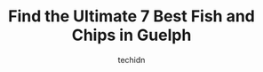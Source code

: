 ---
layout: ampstory
image: https://i0.wp.com/www.auto.or.id/wp-content/uploads/2023/06/kings-sports-bar-and-grill-0-guelph-1686325951.jpeg?resize=640,853
author: techidn
featured: false
description: Guelph, Ontario, Canada is a haven for Fish and Chips enthusiasts, boasting an impressive array of 7 top-notch establishments. Whether youre a seasoned connoisseur or simply curious to expl
title: Find the Ultimate 7 Best Fish and Chips in Guelph
cover:
   title: Find the Ultimate 7 Best Fish and Chips in Guelph
   subtitle: AUTO.OR.ID
   background: https://www.auto.or.id/wp-content/uploads/2023/06/kings-sports-bar-and-grill-0-guelph-1686325951.jpeg

pages: 
 - layout: thirds
   top: <h1>#1 The Wooly Pub</h1>
   bottom: "<p>This was my first time at The Wooly Pub and it was amazing.My wife and I were looking for a family owned restaurant with good reviews.Well, The Wooly Pub came up on the s</p>"
   background: https://www.auto.or.id/wp-content/uploads/2023/06/kings-sports-bar-and-grill-1-guelph-1686325953.jpeg
   backgroundblur: true
 - layout: thirds
   top: <h1>#2 Borealis Grille & Bar (Guelph)</h1>
   bottom: "<p>1388 Gordon St, Guelph, ON N1L 1C9, Canada</p>"
   background: https://www.auto.or.id/wp-content/uploads/2023/06/kings-sports-bar-and-grill-2-guelph-1686325953.jpeg
   cta:
      link: https://www.auto.or.id/find-the-ultimate-7-best-fish-and-chips-in-guelph/
      text: Find the Ultimate 7 Best Fish and Chips in Guelph
 - layout: thirds
   top: <h1>#3 Kelseys Original Roadhouse</h1>
   bottom: "<p>124 Woodlawn Rd W Unit B, Guelph, ON N1H 1B2, Canada</p>"
   background: https://images.unsplash.com/photo-1568616389647-1ca300610d99?ixlib=rb-4.0.3&ixid=MnwxMjA3fDB8MHxwaG90by1wYWdlfHx8fGVufDB8fHx8&auto=format&fit=crop&w=640&h=853&q=80
   cta:
      link: https://www.auto.or.id/find-the-ultimate-7-best-fish-and-chips-in-guelph/
      text: Find the Ultimate 7 Best Fish and Chips in Guelph
 - layout: thirds
   top: <h1>#4 McCabes Irish Pub & Grill</h1>
   bottom: "<p>9 Wyndham St N, Guelph, ON N1H 4E2, Canada</p>"
   background: https://images.unsplash.com/photo-1625078995475-24378c4d611b?ixlib=rb-4.0.3&ixid=MnwxMjA3fDB8MHxwaG90by1wYWdlfHx8fGVufDB8fHx8&auto=format&fit=crop&w=640&h=853&q=80
   cta:
      link: https://www.auto.or.id/find-the-ultimate-7-best-fish-and-chips-in-guelph/
      text: Find the Ultimate 7 Best Fish and Chips in Guelph
 - layout: thirds
   top: <h1>#5 Chucks Roadhouse Bar & Grill</h1>
   bottom: "<p>261 Woodlawn Rd W, Guelph, ON N1H 8J1, Canada</p>"
   background: https://images.unsplash.com/photo-1519752441410-d3ca70ecb937?ixlib=rb-4.0.3&ixid=MnwxMjA3fDB8MHxwaG90by1wYWdlfHx8fGVufDB8fHx8&auto=format&fit=crop&w=640&h=853&q=80
   cta:
      link: https://www.auto.or.id/find-the-ultimate-7-best-fish-and-chips-in-guelph/
      text: Find the Ultimate 7 Best Fish and Chips in Guelph
 - layout: thirds
   top: <h1>#6 R U Serious Tap & Grill</h1>
   bottom: "<p>130 Silvercreek Pkwy N, Guelph, ON N1H 7Y5, Canada</p>"
   background: https://images.unsplash.com/photo-1641921966132-371cca4de3a1?ixlib=rb-4.0.3&ixid=MnwxMjA3fDB8MHxwaG90by1wYWdlfHx8fGVufDB8fHx8&auto=format&fit=crop&w=640&h=853&q=80
   cta:
      link: https://www.auto.or.id/find-the-ultimate-7-best-fish-and-chips-in-guelph/
      text: Find the Ultimate 7 Best Fish and Chips in Guelph
 - layout: thirds
   top: <h1>#7 The Real Deal Sports Bar and Billiards Inc.</h1>
   bottom: "<p>224 Victoria Rd S, Guelph, ON N1E 5R1, Canada</p>"
   background: https://images.unsplash.com/photo-1555428691-388bb2e62bbb?ixlib=rb-4.0.3&ixid=MnwxMjA3fDB8MHxwaG90by1wYWdlfHx8fGVufDB8fHx8&auto=format&fit=crop&w=640&h=853&q=80
   cta:
      link: https://www.auto.or.id/find-the-ultimate-7-best-fish-and-chips-in-guelph/
      text: Find the Ultimate 7 Best Fish and Chips in Guelph
 - layout: thirds
   middle: Continue reading...
   background: https://images.unsplash.com/photo-1617814076231-2c58846db944?ixlib=rb-4.0.3&ixid=MnwxMjA3fDB8MHxwaG90by1wYWdlfHx8fGVufDB8fHx8&auto=format&fit=crop&w=640&h=853&q=80
   cta:
      link: https://www.auto.or.id/find-the-ultimate-7-best-fish-and-chips-in-guelph/
      text: Find the Ultimate 7 Best Fish and Chips in Guelph

---
